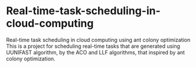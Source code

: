 # Real-time-task-scheduling-in-cloud-computing
Real-time task scheduling in cloud computing using ant colony optimization
This is a project for scheduling real-time tasks that are generated using UUNIFAST algorithm, by the ACO and LLF algorithms, that inspired by ant colony optimization.
